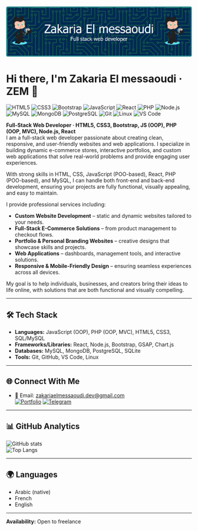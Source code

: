 ![Banner](https://github.com/zakariaelmessaoudi/zakariaelmessaoudi/blob/main/github-header-banner.png)

# Hi there, I'm Zakaria El messaoudi · ZEM 👋

![HTML5](https://img.shields.io/badge/HTML5-E34F26?style=flat-square&logo=html5&logoColor=white)
![CSS3](https://img.shields.io/badge/CSS3-1572B6?style=flat-square&logo=css3&logoColor=white)
![Bootstrap](https://img.shields.io/badge/Bootstrap-563D7C?style=flat-square&logo=bootstrap&logoColor=white)
![JavaScript](https://img.shields.io/badge/JavaScript-F7DF1E?style=flat-square&logo=javascript&logoColor=black)
![React](https://img.shields.io/badge/React-61DAFB?style=flat-square&logo=react&logoColor=black)
![PHP](https://img.shields.io/badge/PHP-777BB4?style=flat-square&logo=php&logoColor=white)
![Node.js](https://img.shields.io/badge/Node.js-339933?style=flat-square&logo=nodedotjs&logoColor=white)
![MySQL](https://img.shields.io/badge/MySQL-4479A1?style=flat-square&logo=mysql&logoColor=white)
![MongoDB](https://img.shields.io/badge/MongoDB-47A248?style=flat-square&logo=mongodb&logoColor=white)
![PostgreSQL](https://img.shields.io/badge/PostgreSQL-336791?style=flat-square&logo=postgresql&logoColor=white)
![Git](https://img.shields.io/badge/Git-F05032?style=flat-square&logo=git&logoColor=white)
![Linux](https://img.shields.io/badge/Linux-FCC624?style=flat-square&logo=linux&logoColor=black)
![VS Code](https://img.shields.io/badge/VS%20Code-007ACC?style=flat-square&logo=visual-studio-code&logoColor=white)

**Full-Stack Web Developer · HTML5, CSS3, Bootstrap, JS (OOP), PHP (OOP, MVC), Node.js, React**  
I am a full-stack web developer passionate about creating clean, responsive, and user-friendly websites and web applications. I specialize in building dynamic e-commerce stores, interactive portfolios, and custom web applications that solve real-world problems and provide engaging user experiences.

With strong skills in HTML, CSS, JavaScript (POO-based), React, PHP (POO-based), and MySQL, I can handle both front-end and back-end development, ensuring your projects are fully functional, visually appealing, and easy to maintain.

I provide professional services including:

- **Custom Website Development** – static and dynamic websites tailored to your needs.  
- **Full-Stack E-Commerce Solutions** – from product management to checkout flows.  
- **Portfolio & Personal Branding Websites** – creative designs that showcase skills and projects.  
- **Web Applications** – dashboards, management tools, and interactive solutions.  
- **Responsive & Mobile-Friendly Design** – ensuring seamless experiences across all devices.  

My goal is to help individuals, businesses, and creators bring their ideas to life online, with solutions that are both functional and visually compelling.

---

## 🛠️ Tech Stack
- **Languages:** JavaScript (OOP), PHP (OOP, MVC), HTML5, CSS3, SQL/MySQL  
- **Frameworks/Libraries:** React, Node.js, Bootstrap, GSAP, Chart.js  
- **Databases:** MySQL, MongoDB, PostgreSQL, SQLite  
- **Tools:** Git, GitHub, VS Code, Linux  

---

## 🌐 Connect With Me
- 📧 Email: [zakariaelmessaoudi.dev@gmail.com](mailto:zakariaelmessaoudi.dev@gmail.com)  
[![Portfolio](https://img.shields.io/badge/Portfolio-View-blue?style=for-the-badge&logo=github)](https://zem.infinityfree.me)
[![Telegram](https://img.shields.io/badge/Telegram-Chat-blue?style=for-the-badge&logo=telegram)](https://t.me/zem_dev)

---

## 📊 GitHub Analytics
![GitHub stats](https://github-readme-stats.vercel.app/api?username=zakariaelmessaoudi&show_icons=true&theme=tokyonight)  
![Top Langs](https://github-readme-stats.vercel.app/api/top-langs/?username=zakariaelmessaoudi&layout=compact&theme=tokyonight)  

---

## 🌍 Languages
- Arabic (native)  
- French  
- English  

---

**Availability:** Open to freelance
